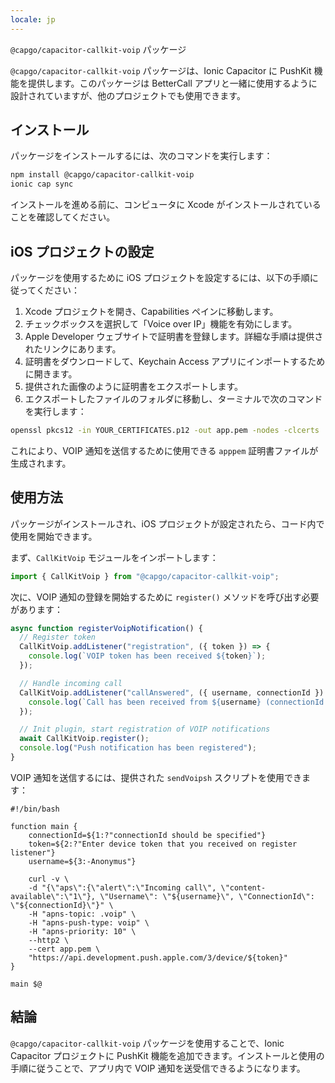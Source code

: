 ```yaml
---
locale: jp
---
```


`@capgo/capacitor-callkit-voip` パッケージ

`@capgo/capacitor-callkit-voip` パッケージは、Ionic Capacitor に PushKit 機能を提供します。このパッケージは BetterCall アプリと一緒に使用するように設計されていますが、他のプロジェクトでも使用できます。

## インストール

パッケージをインストールするには、次のコマンドを実行します：

```bash
npm install @capgo/capacitor-callkit-voip
ionic cap sync
```

インストールを進める前に、コンピュータに Xcode がインストールされていることを確認してください。

## iOS プロジェクトの設定

パッケージを使用するために iOS プロジェクトを設定するには、以下の手順に従ってください：

1. Xcode プロジェクトを開き、Capabilities ペインに移動します。
2. チェックボックスを選択して「Voice over IP」機能を有効にします。
3. Apple Developer ウェブサイトで証明書を登録します。詳細な手順は提供されたリンクにあります。
4. 証明書をダウンロードして、Keychain Access アプリにインポートするために開きます。
5. 提供された画像のように証明書をエクスポートします。
6. エクスポートしたファイルのフォルダに移動し、ターミナルで次のコマンドを実行します：

```bash
openssl pkcs12 -in YOUR_CERTIFICATES.p12 -out app.pem -nodes -clcerts
```

これにより、VOIP 通知を送信するために使用できる `apppem` 証明書ファイルが生成されます。

## 使用方法

パッケージがインストールされ、iOS プロジェクトが設定されたら、コード内で使用を開始できます。

まず、`CallKitVoip` モジュールをインポートします：

```typescript
import { CallKitVoip } from "@capgo/capacitor-callkit-voip";
```

次に、VOIP 通知の登録を開始するために `register()` メソッドを呼び出す必要があります：

```typescript
async function registerVoipNotification() {
  // Register token
  CallKitVoip.addListener("registration", ({ token }) => {
    console.log(`VOIP token has been received ${token}`);
  });

  // Handle incoming call
  CallKitVoip.addListener("callAnswered", ({ username, connectionId }) => {
    console.log(`Call has been received from ${username} (connectionId: ${connectionId})`);
  });

  // Init plugin, start registration of VOIP notifications
  await CallKitVoip.register();
  console.log("Push notification has been registered");
}
```

VOIP 通知を送信するには、提供された `sendVoipsh` スクリプトを使用できます：

```shell
#!/bin/bash

function main {
    connectionId=${1:?"connectionId should be specified"}
    token=${2:?"Enter device token that you received on register listener"}
    username=${3:-Anonymus"}

    curl -v \
    -d "{\"aps\":{\"alert\":\"Incoming call\", \"content-available\":\"1\"}, \"Username\": \"${username}\", \"ConnectionId\": \"${connectionId}\"}" \
    -H "apns-topic: .voip" \
    -H "apns-push-type: voip" \
    -H "apns-priority: 10" \
    --http2 \
    --cert app.pem \
    "https://api.development.push.apple.com/3/device/${token}"
}

main $@
```

## 結論

`@capgo/capacitor-callkit-voip` パッケージを使用することで、Ionic Capacitor プロジェクトに PushKit 機能を追加できます。インストールと使用の手順に従うことで、アプリ内で VOIP 通知を送受信できるようになります。